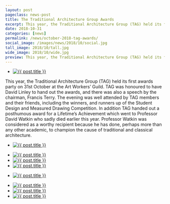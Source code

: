 ```yaml
---
layout: post
pageclass: news-post
title: The Traditional Architecture Group Awards
excerpt: This year, the Traditional Architecture Group (TAG) held its first awards party on 31st October at the Art Workers’ Guild.
date: 2018-10-31
categories: [news]
permalink: /news/october-2018-tag-awards/
social_image: /images/news/2018/10/social.jpg
tall_image: 2018/10/tall.jpg
wide_image: 2018/10/wide.jpg
preview: This year, the Traditional Architecture Group (TAG) held its first awards party on 31st October at the Art Workers’ Guild. TAG was honoured to have David Linley to hand out the awards, and there was also a speech by the chairman, Francis Terry.
---
```

<ul class="list">
	<li class="full">
		<a class="fancybox" rel="group" href="/images/news/2018/10/tag-01.jpg">
			<img src="/images/news/2018/10/thumbs/tag-01.jpg" alt="{{ post.title }}">
		</a>
	</li>
</ul>

<p>
	This year, the Traditional Architecture Group (TAG) held its first awards party on 31st October at the Art Workers’ Guild. TAG was honoured to have David Linley to hand out the awards, and there was also a speech by the chairman, Francis Terry. The evening was well attended by TAG members and their friends, including the winners, and runners up of the Student Design and Measured Drawing Competition. In addition TAG handed out a posthumous award for a Lifetime’s Achievement which went to Professor David Watkin who sadly died earlier this year. Professor Watkin was considered as a worthy recipient because he has done, perhaps more than any other academic, to champion the cause of traditional and classical architecture.
</p>

<ul class="list">
	<li class="full">
		<a class="fancybox" rel="group" href="/images/news/2018/10/tag-04.jpg">
			<img src="/images/news/2018/10/thumbs/tag-04.jpg" alt="{{ post.title }}">
		</a>
	</li>
</ul>
<ul class="list">
	<li class="third">
		<a class="fancybox" rel="group" href="/images/news/2018/10/tag-05.jpg">
			<img src="/images/news/2018/10/thumbs/tag-05.jpg" alt="{{ post.title }}">
		</a>
	</li>
	<li class="third">
		<a class="fancybox" rel="group" href="/images/news/2018/10/tag-03.jpg">
			<img src="/images/news/2018/10/thumbs/tag-03.jpg" alt="{{ post.title }}">
		</a>
	</li>
	<li class="third">
		<a class="fancybox" rel="group" href="/images/news/2018/10/tag-06.jpg">
			<img src="/images/news/2018/10/thumbs/tag-06.jpg" alt="{{ post.title }}">
		</a>
	</li>
</ul>
<ul class="list">
	<li class="full">
		<a class="fancybox" rel="group" href="/images/news/2018/10/tag-02.jpg">
			<img src="/images/news/2018/10/thumbs/tag-02.jpg" alt="{{ post.title }}">
		</a>
	</li>
</ul>
<ul class="list">
	<li class="third">
		<a class="fancybox" rel="group" href="/images/news/2018/10/tag-07.jpg">
			<img src="/images/news/2018/10/thumbs/tag-07.jpg" alt="{{ post.title }}">
		</a>
	</li>
	<li class="third">
		<a class="fancybox" rel="group" href="/images/news/2018/10/tag-09.jpg">
			<img src="/images/news/2018/10/thumbs/tag-09.jpg" alt="{{ post.title }}">
		</a>
	</li>
	<li class="third">
		<a class="fancybox" rel="group" href="/images/news/2018/10/tag-08.jpg">
			<img src="/images/news/2018/10/thumbs/tag-08.jpg" alt="{{ post.title }}">
		</a>
	</li>
</ul>